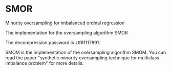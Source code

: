 # SMOR
Minority oversampling for imbalanced ordinal regression

The implementation for the oversampling algorithm SMOR

The decompression password is ztf61117891.

SMOM is the implementation of the oversampling algorithm SMOM. You can read the paper "synthetic minority oversampling technique for multiclass imbalance problem"  for more details.
